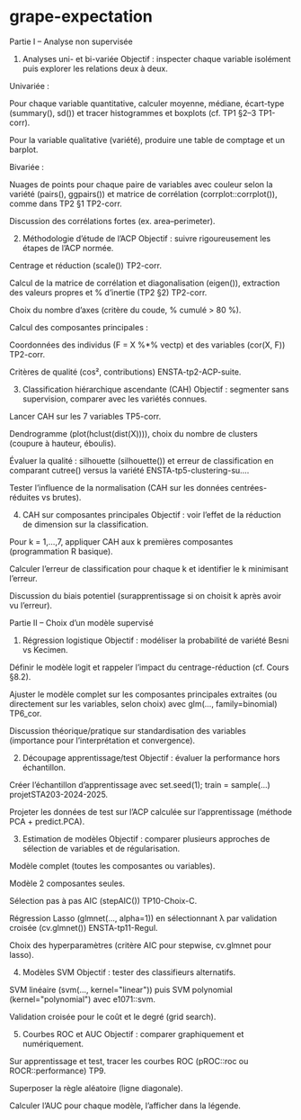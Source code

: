 # grape-expectation

Partie I – Analyse non supervisée
1. Analyses uni- et bi-variée
Objectif : inspecter chaque variable isolément puis explorer les relations deux à deux.

Univariée :

Pour chaque variable quantitative, calculer moyenne, médiane, écart-type (summary(), sd()) et tracer histogrammes et boxplots (cf. TP1 §2–3 TP1-corr).

Pour la variable qualitative (variété), produire une table de comptage et un barplot.

Bivariée :

Nuages de points pour chaque paire de variables avec couleur selon la variété (pairs(), ggpairs()) et matrice de corrélation (corrplot::corrplot()), comme dans TP2 §1 TP2-corr.

Discussion des corrélations fortes (ex. area–perimeter).

2. Méthodologie d’étude de l’ACP
Objectif : suivre rigoureusement les étapes de l’ACP normée.

Centrage et réduction (scale()) TP2-corr.

Calcul de la matrice de corrélation et diagonalisation (eigen()), extraction des valeurs propres et % d’inertie (TP2 §2) TP2-corr.

Choix du nombre d’axes (critère du coude, % cumulé > 80 %).

Calcul des composantes principales :

Coordonnées des individus (F = X %*% vectp) et des variables (cor(X, F)) TP2-corr.

Critères de qualité (cos², contributions) ENSTA-tp2-ACP-suite.

3. Classification hiérarchique ascendante (CAH)
Objectif : segmenter sans supervision, comparer avec les variétés connues.

Lancer CAH sur les 7 variables TP5-corr.

Dendrogramme (plot(hclust(dist(X)))), choix du nombre de clusters (coupure à hauteur, éboulis).

Évaluer la qualité : silhouette (silhouette()) et erreur de classification en comparant cutree() versus la variété ENSTA-tp5-clustering-su….

Tester l’influence de la normalisation (CAH sur les données centrées-réduites vs brutes).

4. CAH sur composantes principales
Objectif : voir l’effet de la réduction de dimension sur la classification.

Pour k = 1,…,7, appliquer CAH aux k premières composantes (programmation R basique).

Calculer l’erreur de classification pour chaque k et identifier le k minimisant l’erreur.

Discussion du biais potentiel (surapprentissage si on choisit k après avoir vu l’erreur).

Partie II – Choix d’un modèle supervisé
1. Régression logistique
Objectif : modéliser la probabilité de variété Besni vs Kecimen.

Définir le modèle logit et rappeler l’impact du centrage-réduction (cf. Cours §8.2).

Ajuster le modèle complet sur les composantes principales extraites (ou directement sur les variables, selon choix) avec glm(..., family=binomial) TP6_cor.

Discussion théorique/pratique sur standardisation des variables (importance pour l’interprétation et convergence).

2. Découpage apprentissage/test
Objectif : évaluer la performance hors échantillon.

Créer l’échantillon d’apprentissage avec set.seed(1); train = sample(...) projetSTA203-2024-2025.

Projeter les données de test sur l’ACP calculée sur l’apprentissage (méthode PCA + predict.PCA).

3. Estimation de modèles
Objectif : comparer plusieurs approches de sélection de variables et de régularisation.

Modèle complet (toutes les composantes ou variables).

Modèle 2 composantes seules.

Sélection pas à pas AIC (stepAIC()) TP10-Choix-C.

Régression Lasso (glmnet(..., alpha=1)) en sélectionnant λ par validation croisée (cv.glmnet()) ENSTA-tp11-Regul.

Choix des hyperparamètres (critère AIC pour stepwise, cv.glmnet pour lasso).

4. Modèles SVM
Objectif : tester des classifieurs alternatifs.

SVM linéaire (svm(..., kernel="linear")) puis SVM polynomial (kernel="polynomial") avec e1071::svm.

Validation croisée pour le coût et le degré (grid search).

5. Courbes ROC et AUC
Objectif : comparer graphiquement et numériquement.

Sur apprentissage et test, tracer les courbes ROC (pROC::roc ou ROCR::performance) TP9.

Superposer la règle aléatoire (ligne diagonale).

Calculer l’AUC pour chaque modèle, l’afficher dans la légende.